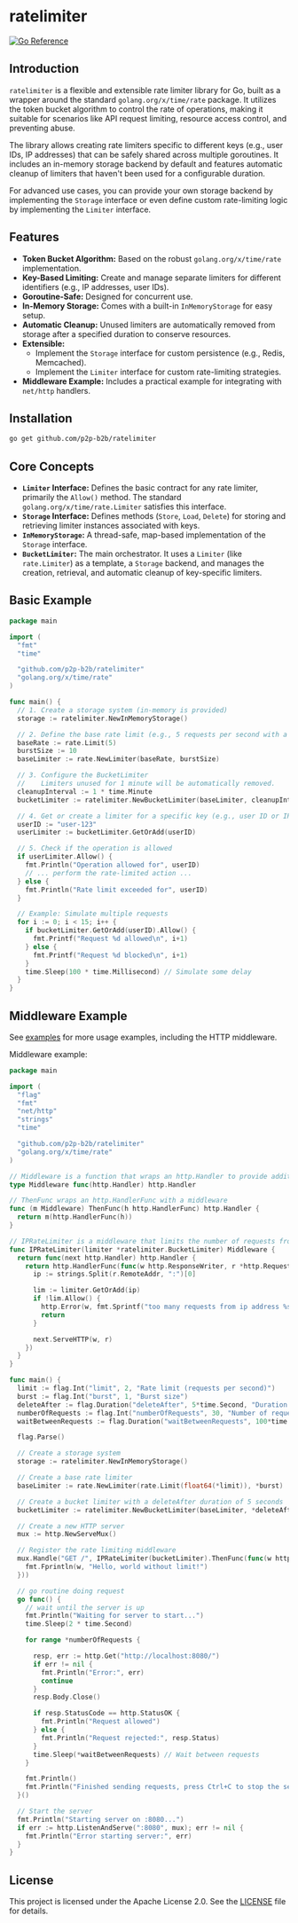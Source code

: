 # ratelimiter

[![Go Reference](https://pkg.go.dev/badge/github.com/p2p-b2b/ratelimiter.svg)](https://pkg.go.dev/github.com/p2p-b2b/ratelimiter)

## Introduction

`ratelimiter` is a flexible and extensible rate limiter library for Go, built as a wrapper around the standard `golang.org/x/time/rate` package. It utilizes the token bucket algorithm to control the rate of operations, making it suitable for scenarios like API request limiting, resource access control, and preventing abuse.

The library allows creating rate limiters specific to different keys (e.g., user IDs, IP addresses) that can be safely shared across multiple goroutines. It includes an in-memory storage backend by default and features automatic cleanup of limiters that haven't been used for a configurable duration.

For advanced use cases, you can provide your own storage backend by implementing the `Storage` interface or even define custom rate-limiting logic by implementing the `Limiter` interface.

## Features

- **Token Bucket Algorithm:** Based on the robust `golang.org/x/time/rate` implementation.
- **Key-Based Limiting:** Create and manage separate limiters for different identifiers (e.g., IP addresses, user IDs).
- **Goroutine-Safe:** Designed for concurrent use.
- **In-Memory Storage:** Comes with a built-in `InMemoryStorage` for easy setup.
- **Automatic Cleanup:** Unused limiters are automatically removed from storage after a specified duration to conserve resources.
- **Extensible:**
  - Implement the `Storage` interface for custom persistence (e.g., Redis, Memcached).
  - Implement the `Limiter` interface for custom rate-limiting strategies.
- **Middleware Example:** Includes a practical example for integrating with `net/http` handlers.

## Installation

```bash
go get github.com/p2p-b2b/ratelimiter
```

## Core Concepts

- **`Limiter` Interface:** Defines the basic contract for any rate limiter, primarily the `Allow()` method. The standard `golang.org/x/time/rate.Limiter` satisfies this interface.
- **`Storage` Interface:** Defines methods (`Store`, `Load`, `Delete`) for storing and retrieving limiter instances associated with keys.
- **`InMemoryStorage`:** A thread-safe, map-based implementation of the `Storage` interface.
- **`BucketLimiter`:** The main orchestrator. It uses a `Limiter` (like `rate.Limiter`) as a template, a `Storage` backend, and manages the creation, retrieval, and automatic cleanup of key-specific limiters.

## Basic Example

```go
package main

import (
  "fmt"
  "time"

  "github.com/p2p-b2b/ratelimiter"
  "golang.org/x/time/rate"
)

func main() {
  // 1. Create a storage system (in-memory is provided)
  storage := ratelimiter.NewInMemoryStorage()

  // 2. Define the base rate limit (e.g., 5 requests per second with a burst of 10)
  baseRate := rate.Limit(5)
  burstSize := 10
  baseLimiter := rate.NewLimiter(baseRate, burstSize)

  // 3. Configure the BucketLimiter
  //    Limiters unused for 1 minute will be automatically removed.
  cleanupInterval := 1 * time.Minute
  bucketLimiter := ratelimiter.NewBucketLimiter(baseLimiter, cleanupInterval, storage)

  // 4. Get or create a limiter for a specific key (e.g., user ID or IP)
  userID := "user-123"
  userLimiter := bucketLimiter.GetOrAdd(userID)

  // 5. Check if the operation is allowed
  if userLimiter.Allow() {
    fmt.Println("Operation allowed for", userID)
    // ... perform the rate-limited action ...
  } else {
    fmt.Println("Rate limit exceeded for", userID)
  }

  // Example: Simulate multiple requests
  for i := 0; i < 15; i++ {
    if bucketLimiter.GetOrAdd(userID).Allow() {
      fmt.Printf("Request %d allowed\n", i+1)
    } else {
      fmt.Printf("Request %d blocked\n", i+1)
    }
    time.Sleep(100 * time.Millisecond) // Simulate some delay
  }
}

```

## Middleware Example

See [examples](examples/) for more usage examples, including the HTTP middleware.

Middleware example:

```go
package main

import (
  "flag"
  "fmt"
  "net/http"
  "strings"
  "time"

  "github.com/p2p-b2b/ratelimiter"
  "golang.org/x/time/rate"
)

// Middleware is a function that wraps an http.Handler to provide additional functionality
type Middleware func(http.Handler) http.Handler

// ThenFunc wraps an http.HandlerFunc with a middleware
func (m Middleware) ThenFunc(h http.HandlerFunc) http.Handler {
  return m(http.HandlerFunc(h))
}

// IPRateLimiter is a middleware that limits the number of requests from a single IP address
func IPRateLimiter(limiter *ratelimiter.BucketLimiter) Middleware {
  return func(next http.Handler) http.Handler {
    return http.HandlerFunc(func(w http.ResponseWriter, r *http.Request) {
      ip := strings.Split(r.RemoteAddr, ":")[0]

      lim := limiter.GetOrAdd(ip)
      if !lim.Allow() {
        http.Error(w, fmt.Sprintf("too many requests from ip address %s", ip), http.StatusTooManyRequests)
        return
      }

      next.ServeHTTP(w, r)
    })
  }
}

func main() {
  limit := flag.Int("limit", 2, "Rate limit (requests per second)")
  burst := flag.Int("burst", 1, "Burst size")
  deleteAfter := flag.Duration("deleteAfter", 5*time.Second, "Duration after which the limiter will be deleted if not used")
  numberOfRequests := flag.Int("numberOfRequests", 30, "Number of requests to send")
  waitBetweenRequests := flag.Duration("waitBetweenRequests", 100*time.Millisecond, "Wait time between requests")

  flag.Parse()

  // Create a storage system
  storage := ratelimiter.NewInMemoryStorage()

  // Create a base rate limiter
  baseLimiter := rate.NewLimiter(rate.Limit(float64(*limit)), *burst)

  // Create a bucket limiter with a deleteAfter duration of 5 seconds
  bucketLimiter := ratelimiter.NewBucketLimiter(baseLimiter, *deleteAfter, storage)

  // Create a new HTTP server
  mux := http.NewServeMux()

  // Register the rate limiting middleware
  mux.Handle("GET /", IPRateLimiter(bucketLimiter).ThenFunc(func(w http.ResponseWriter, r *http.Request) {
    fmt.Fprintln(w, "Hello, world without limit!")
  }))

  // go routine doing request
  go func() {
    // wait until the server is up
    fmt.Println("Waiting for server to start...")
    time.Sleep(2 * time.Second)

    for range *numberOfRequests {

      resp, err := http.Get("http://localhost:8080/")
      if err != nil {
        fmt.Println("Error:", err)
        continue
      }
      resp.Body.Close()

      if resp.StatusCode == http.StatusOK {
        fmt.Println("Request allowed")
      } else {
        fmt.Println("Request rejected:", resp.Status)
      }
      time.Sleep(*waitBetweenRequests) // Wait between requests
    }

    fmt.Println()
    fmt.Println("Finished sending requests, press Ctrl+C to stop the server")
  }()

  // Start the server
  fmt.Println("Starting server on :8080...")
  if err := http.ListenAndServe(":8080", mux); err != nil {
    fmt.Println("Error starting server:", err)
  }
}
```

## License

This project is licensed under the Apache License 2.0. See the [LICENSE](LICENSE) file for details.
